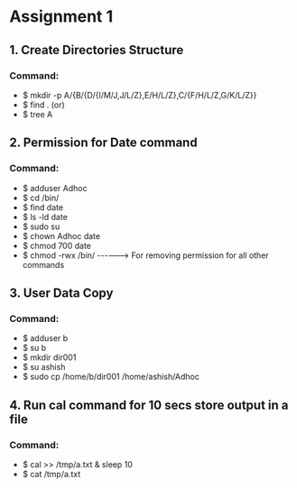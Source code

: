 # Assignment 1

## 1. Create Directories Structure



### Command:

* $ mkdir -p A/{B/{D/{I/M/J,J/L/Z},E/H/L/Z},C/{F/H/L/Z,G/K/L/Z}}
* $ find . 
(or)
* $ tree A





## 2. Permission for Date command

### Command:

* $ adduser Adhoc
* $ cd /bin/
* $ find date
* $ ls -ld date
* $ sudo su
* $ chown Adhoc date
* $ chmod 700 date
* $ chmod -rwx /bin/ ------> For removing permission for all other commands




## 3. User Data Copy

### Command:

* $ adduser b
* $ su b
* $ mkdir dir001
* $ su ashish
* $ sudo cp /home/b/dir001 /home/ashish/Adhoc




## 4. Run cal command for 10 secs store output in a file

### Command:

* $ cal >> /tmp/a.txt & sleep 10
* $ cat /tmp/a.txt


